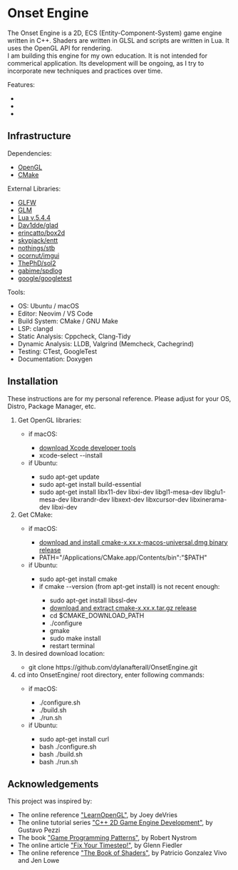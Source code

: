 # Onset Engine

<p>The Onset Engine is a 2D, ECS (Entity-Component-System) game engine written in C++. Shaders are written in GLSL and scripts are written in Lua. It uses the OpenGL API for rendering. <br>
I am building this engine for my own education. It is not intended for 
commerical application. Its development will be ongoing, as I try to incorporate 
new techniques and practices over time. 
</p>

<p>Features:
<ul>
    <li> </li>
    <li> </li>
    <li> </li>
</ul>
</p>

## Infrastructure

<p>Dependencies:
<ul>
    <li><a href="https://www.opengl.org/">OpenGL</a> </li>
    <li><a href="https://cmake.org/">CMake</a> </li>
</ul>
</p>

<p>External Libraries:
<ul>
    <li><a href="https://www.glfw.org/">GLFW</a> </li>
    <li><a href="https://www.opengl.org/sdk/libs/GLM/">GLM</a> </li>
    <li><a href="https://www.lua.org/">Lua v.5.4.4</a> </li>
    <li><a href="https://github.com/Dav1dde/glad">Dav1dde/glad</a> </li>
    <li><a href="https://box2d.org/">erincatto/box2d</a> </li>
    <li><a href="https://github.com/skypjack/entt">skypjack/entt</a> </li>
    <li><a href="https://github.com/nothings/stb">nothings/stb</a> </li>
    <li><a href="https://github.com/ocornut/imgui">ocornut/imgui</a> </li>
    <li><a href="https://github.com/ThePhD/sol2">ThePhD/sol2</a> </li>
    <li><a href="https://github.com/gabime/spdlog">gabime/spdlog</a> </li>
    <li><a href="https://github.com/google/googletest">google/googletest</a> </li>
</ul>
</p>

<p>Tools:
<ul>
    <li>OS: Ubuntu / macOS </li>
    <li>Editor: Neovim / VS Code </li>
    <li>Build System: CMake / GNU Make </li>
    <li>LSP: clangd </li>
    <li>Static Analysis: Cppcheck, Clang-Tidy </li>
    <li>Dynamic Analysis: LLDB, Valgrind (Memcheck, Cachegrind) </li>
    <li>Testing: CTest, GoogleTest </li>
    <li>Documentation: Doxygen </li>
</ul>
</p>

## Installation

<p>These instructions are for my personal reference. Please adjust for your OS, Distro, Package Manager, etc.

<ol>
    <li> Get OpenGL libraries: </li>
        <ul>
            <li>if macOS: </li>
                <ul>
                    <li><a href="https://developer.apple.com/xcode/">download Xcode developer tools</a> </li>
                    <li>xcode-select --install </li>
                </ul>
            <li>if Ubuntu: </li>
                <ul>
                    <li>sudo apt-get update </li>
                    <li>sudo apt-get install build-essential </li>
                    <li>sudo apt-get install libx11-dev libxi-dev libgl1-mesa-dev libglu1-mesa-dev libxrandr-dev libxext-dev libxcursor-dev libxinerama-dev libxi-dev </li>
                </ul>
        </ul> 
    <li> Get CMake: </li>
        <ul>
            <li>if macOS: </li>
                <ul>
                    <li><a href="https://cmake.org/download/">download and install cmake-x.xx.x-macos-universal.dmg binary release</a> </li>
                    <li>PATH="/Applications/CMake.app/Contents/bin":"$PATH" </li>
            </ul>
            <li>if Ubuntu: </li>
                <ul>
                    <li>sudo apt-get install cmake </li>
                    <li>if cmake --version (from apt-get install) is not recent enough: </li>
                        <ul>
                            <li>sudo apt-get install libssl-dev </li>
                            <li><a href="https://cmake.org/download/">download and extract cmake-x.xx.x.tar.gz release </a> </li>
                            <li>cd $CMAKE_DOWNLOAD_PATH </li>
                            <li>./configure </li>
                            <li>gmake </li>
                            <li>sudo make install </li>
                            <li>restart terminal </li>
                        </ul>
                </ul>
        </ul>
    <li>In desired download location: </li>
        <ul>
            <li>git clone https://github.com/dylanafterall/OnsetEngine.git </li>
        </ul>
    <li>cd into OnsetEngine/ root directory, enter following commands: </li>
        <ul>
            <li>if macOS: </li>
                <ul>
                    <li>./configure.sh </li>
                    <li>./build.sh </li>
                    <li>./run.sh </li>
                </ul>
            <li>if Ubuntu: </li>
                <ul>
                    <li>sudo apt-get install curl </li>
                    <li>bash ./configure.sh </li>
                    <li>bash ./build.sh </li>
                    <li>bash ./run.sh </li>
                </ul>
        </ul>
</ol>
</p>

## Acknowledgements

<p>This project was inspired by:<br>
<ul> 
    <li>The online reference <a href="https://learnopengl.com/">"LearnOpenGL"</a>, by Joey deVries </li>
    <li>The online tutorial series <a href="https://pikuma.com/courses">"C++ 2D Game Engine Development"</a>, by Gustavo
    Pezzi </li>
    <li>The book <a href="https://gameprogrammingpatterns.com/">"Game Programming Patterns"</a>, by Robert Nystrom </li>
    <li>The online article <a href="https://www.gafferongames.com/post/fix_your_timestep/">"Fix Your Timestep!"</a>, by Glenn Fiedler </li>
    <li>The online reference <a href="https://thebookofshaders.com/">"The Book of Shaders"</a>, by Patricio Gonzalez Vivo and Jen Lowe </li>
</ul>
</p>
